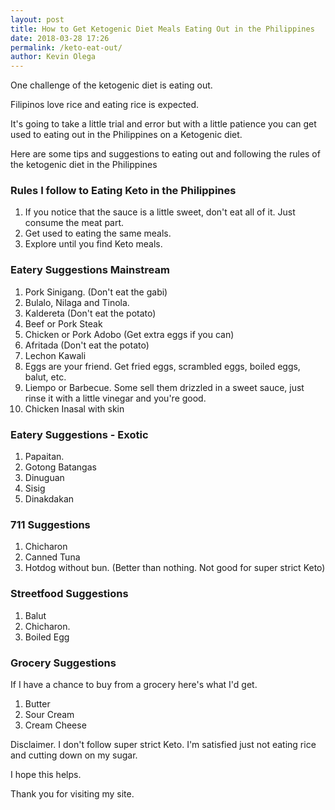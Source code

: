 ```yaml
--- 
layout: post 
title: How to Get Ketogenic Diet Meals Eating Out in the Philippines
date: 2018-03-28 17:26
permalink: /keto-eat-out/ 
author: Kevin Olega 
--- 
```




One challenge of the ketogenic diet is eating out. 

Filipinos love rice and eating rice is expected.

It's going to take a little trial and error but with a little patience you can get used to eating out in the Philippines on a Ketogenic diet.

Here are some tips and suggestions to eating out and following the rules of the ketogenic diet in the Philippines

### Rules I follow to Eating Keto in the Philippines

1. If you notice that the sauce is a little sweet, don't eat all of it. Just consume the meat part.
2. Get used to eating the same meals.
3. Explore until you find Keto meals.


### Eatery Suggestions Mainstream

1. Pork Sinigang. (Don't eat the gabi)
2. Bulalo, Nilaga and Tinola.
3. Kaldereta (Don't eat the potato)
4. Beef or Pork Steak
5. Chicken or Pork Adobo (Get extra eggs if you can)
6. Afritada (Don't eat the potato)
7. Lechon Kawali
8. Eggs are your friend. Get fried eggs, scrambled eggs, boiled eggs, balut, etc.
9. Liempo or Barbecue. Some sell them drizzled in a sweet sauce, just rinse it with a little vinegar and you're good.
10. Chicken Inasal with skin

### Eatery Suggestions - Exotic

1. Papaitan.
2. Gotong Batangas
3. Dinuguan
4. Sisig
5. Dinakdakan

### 711 Suggestions

1. Chicharon
2. Canned Tuna
3. Hotdog without bun. (Better than nothing. Not good for super strict Keto)

### Streetfood Suggestions

1. Balut
2. Chicharon.
3. Boiled Egg

### Grocery Suggestions

If I have a chance to buy from a grocery here's what I'd get.

1. Butter
2. Sour Cream
3. Cream Cheese


Disclaimer. I don't follow super strict Keto. I'm satisfied just not eating rice and cutting down on my sugar.

I hope this helps.

Thank you for visiting my site.

